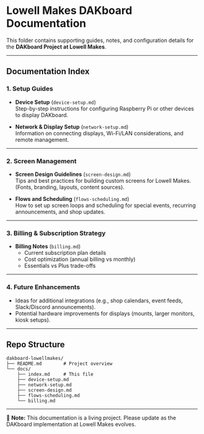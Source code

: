 
# Lowell Makes DAKboard Documentation

This folder contains supporting guides, notes, and configuration details for the **DAKboard Project at Lowell Makes**.

---

## Documentation Index

### 1. Setup Guides

- **Device Setup** (`device-setup.md`)  
  Step-by-step instructions for configuring Raspberry Pi or other devices to display DAKboard.

- **Network & Display Setup** (`network-setup.md`)  
  Information on connecting displays, Wi-Fi/LAN considerations, and remote management.

---

### 2. Screen Management

- **Screen Design Guidelines** (`screen-design.md`)  
  Tips and best practices for building custom screens for Lowell Makes.  
  (Fonts, branding, layouts, content sources).

- **Flows and Scheduling** (`flows-scheduling.md`)  
  How to set up screen loops and scheduling for special events, recurring announcements, and shop updates.

---

### 3. Billing & Subscription Strategy

- **Billing Notes** (`billing.md`)  
  - Current subscription plan details  
  - Cost optimization (annual billing vs monthly)  
  - Essentials vs Plus trade-offs

---

### 4. Future Enhancements

- Ideas for additional integrations (e.g., shop calendars, event feeds, Slack/Discord announcements).  
- Potential hardware improvements for displays (mounts, larger monitors, kiosk setups).  

---

## Repo Structure

```
dakboard-lowellmakes/
├── README.md        # Project overview
└── docs/
    ├── index.md     # This file
    ├── device-setup.md
    ├── network-setup.md
    ├── screen-design.md
    ├── flows-scheduling.md
    └── billing.md
```

---

📌 **Note:** This documentation is a living project. Please update as the DAKboard implementation at Lowell Makes evolves.
